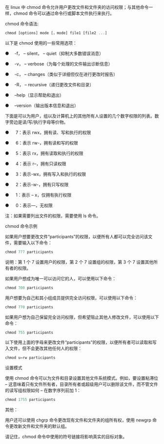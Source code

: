 在 linux 中 chmod 命令允许用户更改文件和文件夹的访问权限；与其他命令一样，chmod 命令可以通过命令行或脚本文件执行来执行。

chmod 命令语法:

```js
chmod [options] mode [，mode] file1 [file2 ...]
```

以下是 chmod 使用的一些常用选项：

● 　-f， – silent， – quiet（抑制大多数错误消息）

● 　-v， – verbose（为每个处理的文件输出诊断信息）

● 　-c， – changes（类似于详细但仅在进行更改时报告）

● 　-R， – recursive（递归更改文件和目录）

● 　–help（显示帮助和退出）

● 　–version（输出版本信息和退出）

下面是可以为用户，组以及计算机上的其他所有人设置的几个数字权限的列表。数字旁边是读/写/执行字母等价物。

● 　 7：表示 rwx，拥有读、写和执行的权限

● 　 6：表示 rw-，拥有读和写的权限

● 　 5：表示 rx，拥有读取和执行的权限

● 　 4：表示 r–，拥有只读权限

● 　 3：表示-wx，拥有写入和执行的权限

● 　 2：表示-w-，拥有只写权限

● 　 1：表示 – x，仅拥有执行权限

● 　 0：表示—，无权限

注：如果需要列出文件的权限，需要使用 ls 命令。

chmod 命令示例

如果用户想要更改文件“participants”的权限，以便所有人都可以完全访问该文件，需要输入以下命令：

```js
chmod 777 participants
```

说明：第 1 个 7 设置用户的权限，第 2 个 7 设置组的权限，第 3 个 7 设置其他所有者的权限。

如果用户想成为唯一可以访问它的人，可以使用以下命令：

```js
chmod 700 participants
```

用户想要为自己和其小组成员提供完全访问权限，可以使用以下命令：

```js
chmod 770 participants
```

如果用户想为自己保留完全访问权限，但希望阻止其他人修改文件，可以使用以下命令：

```js
chmod 755 participants
```

以下使用上面的字母来更改文件“participants”的权限，以便所有者可以读取和写入文件，但不会更改其他任何人的权限：

```js
chmod u=rw participants
```

设置模式

使用 chmod 命令可以为文件和目录设置其他文件系统模式。例如，要设置粘滞位 – 这意味着只有文件所有者，目录所有者或超级用户可以删除该文件，而不管文件的读写组权限如何 – 在数字序列前加 1：

```js
chmod 1755 participants
```

其他：

用户还可以使用 chgrp 命令更改现有文件和文件夹的组所有权，使用 newgrp 命令更改新文件和文件夹的默认组。

请记住，chmod 命令中使用的符号链接将影响真实的目标对象。
